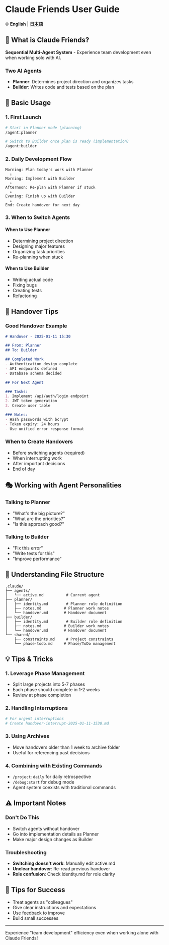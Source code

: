 # Claude Friends User Guide

🌐 **English** | **[日本語](claude-friends-guide_ja.md)**

## 🎯 What is Claude Friends?
**Sequential Multi-Agent System** - Experience team development even when working solo with AI.

### Two AI Agents
- **Planner**: Determines project direction and organizes tasks
- **Builder**: Writes code and tests based on the plan

## 🚀 Basic Usage

### 1. First Launch
```bash
# Start in Planner mode (planning)
/agent:planner

# Switch to Builder once plan is ready (implementation)
/agent:builder
```

### 2. Daily Development Flow
```
Morning: Plan today's work with Planner
  ↓
Morning: Implement with Builder
  ↓  
Afternoon: Re-plan with Planner if stuck
  ↓
Evening: Finish up with Builder
  ↓
End: Create handover for next day
```

### 3. When to Switch Agents

#### When to Use Planner
- Determining project direction
- Designing major features
- Organizing task priorities
- Re-planning when stuck

#### When to Use Builder
- Writing actual code
- Fixing bugs
- Creating tests
- Refactoring

## 📝 Handover Tips

### Good Handover Example
```markdown
# Handover - 2025-01-11 15:30

## From: Planner
## To: Builder

## Completed Work
- Authentication design complete
- API endpoints defined
- Database schema decided

## For Next Agent

### Tasks:
1. Implement /api/auth/login endpoint
2. JWT token generation
3. Create user table

### Notes:
- Hash passwords with bcrypt
- Token expiry: 24 hours
- Use unified error response format
```

### When to Create Handovers
- Before switching agents (required)
- When interrupting work
- After important decisions
- End of day

## 🎭 Working with Agent Personalities

### Talking to Planner
- "What's the big picture?"
- "What are the priorities?"
- "Is this approach good?"

### Talking to Builder
- "Fix this error"
- "Write tests for this"
- "Improve performance"

## 📁 Understanding File Structure

```
.claude/
├── agents/
│   └── active.md          # Current agent
├── planner/
│   ├── identity.md        # Planner role definition
│   ├── notes.md          # Planner work notes
│   └── handover.md       # Handover document
├── builder/
│   ├── identity.md        # Builder role definition
│   ├── notes.md          # Builder work notes
│   └── handover.md       # Handover document
└── shared/
    ├── constraints.md     # Project constraints
    └── phase-todo.md     # Phase/ToDo management
```

## 💡 Tips & Tricks

### 1. Leverage Phase Management
- Split large projects into 5-7 phases
- Each phase should complete in 1-2 weeks
- Review at phase completion

### 2. Handling Interruptions
```bash
# For urgent interruptions
# Create handover-interrupt-2025-01-11-1530.md
```

### 3. Using Archives
- Move handovers older than 1 week to archive folder
- Useful for referencing past decisions

### 4. Combining with Existing Commands
- `/project:daily` for daily retrospective
- `/debug:start` for debug mode
- Agent system coexists with traditional commands

## ⚠️ Important Notes

### Don't Do This
- Switch agents without handover
- Go into implementation details as Planner
- Make major design changes as Builder

### Troubleshooting
- **Switching doesn't work**: Manually edit active.md
- **Unclear handover**: Re-read previous handover
- **Role confusion**: Check identity.md for role clarity

## 🎉 Tips for Success
- Treat agents as "colleagues"
- Give clear instructions and expectations
- Use feedback to improve
- Build small successes

---

Experience "team development" efficiency even when working alone with Claude Friends!